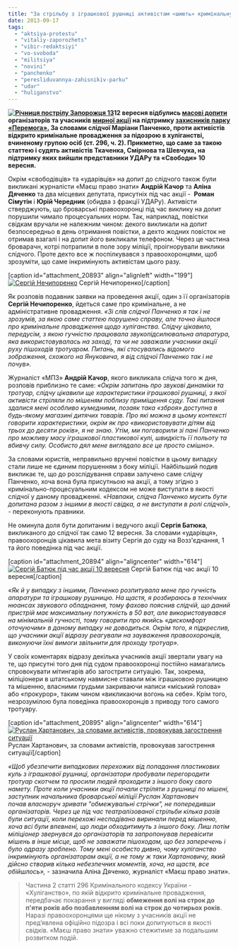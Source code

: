 ```yaml
---
title: "За стрільбу з іграшкової рушниці активістам «шиють» кримінальну справу?"
date: 2013-09-17
tags: 
  - "aktsiya-protestu"
  - "vitaliy-zaporozhets"
  - "vibir-redaktsiyi"
  - "vo-svoboda"
  - "militsiya"
  - "novini"
  - "panchenko"
  - "peresliduvannya-zahisnikiv-parku"
  - "udar"
  - "huliganstvo"
---
```


**[![Річниця пострілу Запорожця 13](https://mpz.brovary.org/wp-content/uploads/2013/09/Richnitsya-postrilu-Zaporozhtsya-13.jpg)](https://mpz.brovary.org/wp-content/uploads/2013/09/Richnitsya-postrilu-Zaporozhtsya-13.jpg)12 вересня відбулись [масові допити](https://mpz.brovary.org/v-brovarah-rozpochalis-masovi-dopiti-zhurnalistiv-ta-opozitsioneriv/) організаторів та учасників [мирної акції](https://mpz.brovary.org/na-chest-zaporozhtsya-u-brovarah-zastrelili-prezidenta-miskogo-golovu-ta-gubernatora/) на підтримку [захисників парку «Перемога».](https://mpz.brovary.org/krivavi-sutichki-vidbulis-u-brovarah-mizh-meshkantsyami-ta-zabudovnikami-tsentralnogo-parku/) За словами слідчої Маріани Панченко, проти активістів відкрито кримінальне провадження за підозрою в хуліганстві, вчиненому групою осіб (ст. 296, ч. 2). Прикметно, що саме за такою статтею і судять активістів Ткаченка, Смірнова та Шевчука, на підтримку яких вийшли представники УДАРу та «Свободи» 10 вересня.**

Окрім «свободівців» та «ударівців» на допит до слідчого також були викликані журналісти «Маєш право знати» **Андрій Качор** та **Аліна Дяченко** та два місцевих депутата, присутніх під час акції -  **Роман Сімутін** і **Юрій Чередник** (обидва з фракції УДАРу). Активісти стверджують, що броварські правоохоронці під час виклику на допит порушили чимало процесуальних норм. Так, наприклад, повістки свідкам вручали не належним чином: декого викликали на допит безпосередньо в день отримання повістки, а дехто жодних повісток не отримав взагалі і на допит його викликали телефоном. Через це частина броварачн, котрі потрапили в поле зору міліції, проігнорували виклики слідчого. Проте дехто все ж поспілкувався з правоохоронцями, щоб зрозуміти, що саме інкримінують активістам цього разу.

\[caption id="attachment\_20893" align="alignleft" width="199"\][![Сергій Нечипоренко](https://mpz.brovary.org/wp-content/uploads/2013/09/DSC_1982.jpg)](https://mpz.brovary.org/wp-content/uploads/2013/09/DSC_1982.jpg) Сергій Нечипоренко\[/caption\]

Як розповів подавник заявки на проведення акції, один з її організаторів **Сергій Нечипоренко**, йдеться саме про кримінальне, а не адміністративне провадження. _«Зі слів слідчої Панченко я так і не зрозумів, за якою саме статтею порушено справу, але точно йшлося про кримінальне провадження щодо хуліганства. Слідчу цікавило, передусім, з якою гучністю працювала звукопідсилювальна апаратура, яка використовувалась на заході, та чи не заважали учасники акції руху пішоходів тротуаром. Питань, які стосувались відомого зображення, схожого на Януковича, я від слідчої Панченко так і не почув»._

Журналіст «МПЗ» **Андрій Качор**, якого викликала слідча того ж дня, розповів приблизно те саме: _«Окрім запитань про звукові динаміки та тротуар, слідчу цікавили ще характеристики іграшкової рушниці, з якої активісти стріляли по мішеням поблизу приміщення суду. Такі питання здалися мені особливо кумедними, позаяк така «зброя» доступна в будь-якому магазині дитячих товарів. Про які можна в цьому контексті говорити характеристики, окрім як про «використовувати дітям від трьох до десяти років», я не знаю. Утім, ми поговорили зі пані Панченко про можливу масу іграшкової пластикової кулі, швидкість її польоту та вбивчу силу. Особисто дял мене виглядало все це просто смішно»._

За словами юристів, неправильно вручені повістки в цьому випадку стали лише не єдиним порушенням з боку міліції. Найбільший подив викликає те, що до розслідування справи залучено саме слідчу Панченко, хоча вона була присутньою на акції, а тому згідно з кримінально-процесуальним кодексом не може виступати в якості слідчої у даному провадженні. «_Навпаки, слідча Панченко мусить бути допитана разом з іншими в якості свідка, а не виступати в ролі слідчої_», - переконують правники.

Не оминула доля бути допитаним і ведучого акції **Сергія Батюка**, викликаного до слідчої так само 12 вересня. За словами «ударівця», правоохоронців цікавила мета візиту Сергія до суду на Возз'єднання, 1 та його поведінка під час акції.

\[caption id="attachment\_20894" align="aligncenter" width="614"\][![Сергій Батюк під час акції 10 вересня](https://mpz.brovary.org/wp-content/uploads/2013/09/Richnitsya-postrilu-Zaporozhtsya-31.jpg)](https://mpz.brovary.org/wp-content/uploads/2013/09/Richnitsya-postrilu-Zaporozhtsya-31.jpg) Сергій Батюк під час акції 10 вересня\[/caption\]

_«Як й у випадку з іншими, Панченко розпитувала мене про гучність апаратури та іграшкову рушницю. На щастя, я розбираюсь в технічних нюансах звукового обладнання, тому фахово пояснив слідчій, що даний пристрій має максимальну потужність в 50 ват, але використовувався на мінімальній гучності, тому говорити про якийсь «дискомфорт оточуючим» в даному випадку не доводиться. Окрім того, я підкреслив, що учасники акції відразу реагували на зауваження правоохоронців, виконуючи їхні вимоги звільнити для проходу тротуар»._

У своїх коментарях відразу декілька учасників акції звертали увагу на те, що присутні того дня під судом правоохоронці постійно намагались спровокувати мітингарів або загострити ситуацію. Так, зокрема, міліціонери в штатському навмисне ставали між іграшковою рушницею та мішенню, власними грудьми закриваючи написи «міський голова» або «прокурор», таким чином «викликаючи вогонь на себе». Крім того, незрозумілою була поведінка правоохоронців з приводу того самого тротуару.

\[caption id="attachment\_20895" align="aligncenter" width="614"\][![Руслан Хартанович, за словами активістів, провокував загострення ситуації](https://mpz.brovary.org/wp-content/uploads/2013/09/Richnitsya-postrilu-Zaporozhtsya-171.jpg)](https://mpz.brovary.org/wp-content/uploads/2013/09/Richnitsya-postrilu-Zaporozhtsya-171.jpg) Руслан Хартанович, за словами активістів, провокував загострення ситуації\[/caption\]

_«Щоб убезпечити випадкових перехожих від попадання пластикових куль з іграшкової рушниці, організатори пробували перегородити тротуар скотчем та просили людей проходити з іншого боку свого намету. Проте коли учасники акції почали стріляти з рушниці по мішені, заступник начальника броварської міліції Руслан Хартанович почав власноруч зривати "обмежувальні стрічки", не попередивши організаторів. Через це під час театралізованої стрільби кілька разів були ситуації, коли перехожі несподівано виринали перед мішенню, хоча всі були впевнені, що люди обходитимуть з іншого боку. Лиш потім міліціонер звернувся до організаторів та запропонував перевісити мішень в інше місце, щоб не заважати пішоходам, що без заперечень і було одразу зроблено. Тому мені особисто дивно, чому хуліганство інкримінують організаторам акції, а не тому ж таки Хартановичу, який дійсно створив кілька небезпечних моментів, хоча, на щастя, все обійшлось»,_ - зазначила Аліна Дяченко, журналіст «Маєш право знати».

> Частина 2 статті 296 Кримінального кодексу України - «Хуліганство», по якій відкрито кримінальне провадження, передбачає покарання у вигляді **обмеження волі на строк до п'яти років або позбавленням волі на строк до чотирьох років**. Наразі правоохоронцями ще нікому з учасників акції не пред’явлена офіційно підозра і всі поки допитуються в якості свідків. «Маєш право знати» уважно стежитиме за подальшим розвитком подій.
